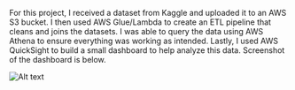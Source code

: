 For this project, I received a dataset from Kaggle and uploaded it to an AWS S3 bucket. I then used AWS Glue/Lambda to create an ETL pipeline that cleans and joins the datasets. I was able to query the data using AWS Athena to ensure everything was working as intended. Lastly, I used AWS QuickSight to build a small dashboard to help analyze this data. Screenshot of the dashboard is below.

![Alt text](/YT%Analysis/Dashboard.pdf?raw=true "QuickSight Dashboard")